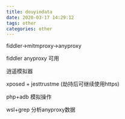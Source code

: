 ```yaml
---
title: douyindata
date: 2020-03-17 14:29:12
tags: other
categories: other
---
```



fiddler->mitmproxy->anyproxy

fiddler anyproxy 可用

逍遥模拟器

xposed + jesttrustme (劫持后可继续使用https)

php+adb 模拟操作

wsl+grep 分析anyproxy数据

<!--more-->


